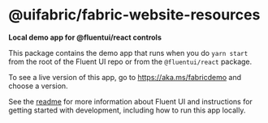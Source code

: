 # @uifabric/fabric-website-resources

**Local demo app for @fluentui/react controls**

This package contains the demo app that runs when you do `yarn start` from the root of the Fluent UI repo or from the `@fluentui/react` package.

To see a live version of this app, go to https://aka.ms/fabricdemo and choose a version.

See the [readme](https://github.com/microsoft/fluentui) for more information about Fluent UI and instructions for getting started with development, including how to run this app locally.
